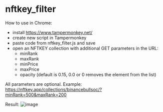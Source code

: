 # nftkey_filter
How to use in Chrome:
* install https://www.tampermonkey.net/
* create new script in Tampermonkey
* paste code from nftkey_filter.js and save
* open an NFTKEY collection with additional GET parameters in the URL:
  * minRank
  * maxRank
  * minPrice
  * maxPrice
  * opacity (default is 0.15, 0.0 or 0 removes the element from the list)

All parameters are optional. Example: https://nftkey.app/collections/binancebullsoc/?minRank=500&maxRank=200

Result:
![image](https://user-images.githubusercontent.com/93408926/139509700-ac6f0eff-f722-409e-b2fe-638685d59dda.png)
